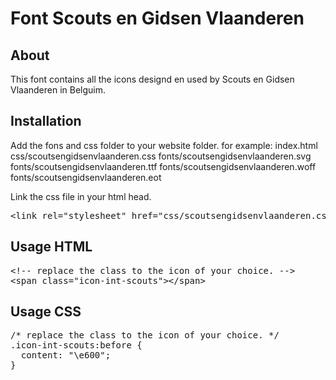 # Font Scouts en Gidsen Vlaanderen

## About
This font contains all the icons designd en used by Scouts en Gidsen Vlaanderen in Belguim.

## Installation
Add the fons and css folder to your website folder.
for example:
  index.html
	css/scoutsengidsenvlaanderen.css
	fonts/scoutsengidsenvlaanderen.svg
	fonts/scoutsengidsenvlaanderen.ttf
	fonts/scoutsengidsenvlaanderen.woff
	fonts/scoutsengidsenvlaanderen.eot

Link the css file in your html head.
<pre>
&lt;link rel="stylesheet" href="css/scoutsengidsenvlaanderen.css"&gt;
</pre>
## Usage HTML

<pre>
&lt;!-- replace the class to the icon of your choice. --&gt;
&lt;span class=&quot;icon-int-scouts&quot;&gt;&lt;/span&gt;
</pre>

## Usage CSS
<pre>
/* replace the class to the icon of your choice. */
.icon-int-scouts:before {
  content: "\e600";
}
</pre>


